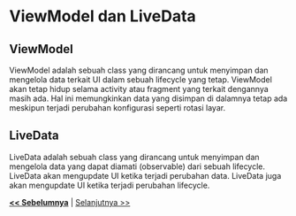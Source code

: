 # ViewModel dan LiveData

## ViewModel

ViewModel adalah sebuah class yang dirancang untuk menyimpan dan mengelola data terkait UI dalam sebuah lifecycle yang tetap. ViewModel akan tetap hidup selama activity atau fragment yang terkait dengannya masih ada. Hal ini memungkinkan data yang disimpan di dalamnya tetap ada meskipun terjadi perubahan konfigurasi seperti rotasi layar.

## LiveData

LiveData adalah sebuah class yang dirancang untuk menyimpan dan mengelola data yang dapat diamati (observable) dari sebuah lifecycle. LiveData akan mengupdate UI ketika terjadi perubahan data. LiveData juga akan mengupdate UI ketika terjadi perubahan lifecycle.

**[<< Sebelumnya](aac.md)**  | [Selanjutnya >>](viewmodel-livedata-exercise.md)
